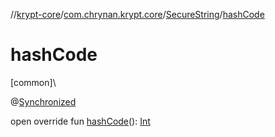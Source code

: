 //[krypt-core](../../../index.md)/[com.chrynan.krypt.core](../index.md)/[SecureString](index.md)/[hashCode](hash-code.md)

# hashCode

[common]\

@[Synchronized](https://kotlinlang.org/api/latest/jvm/stdlib/kotlin.jvm/-synchronized/index.html)

open override fun [hashCode](hash-code.md)(): [Int](https://kotlinlang.org/api/latest/jvm/stdlib/kotlin/-int/index.html)
